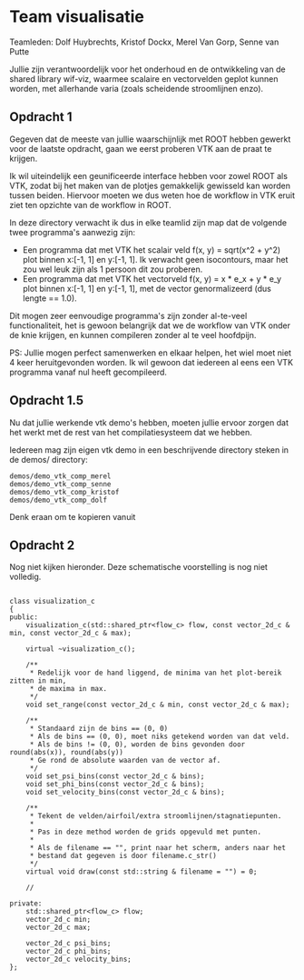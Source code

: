 # Team visualisatie

Teamleden: Dolf Huybrechts, Kristof Dockx, Merel Van Gorp, Senne van Putte

Jullie zijn verantwoordelijk voor het onderhoud en de ontwikkeling van de shared library wif-viz, waarmee scalaire en vectorvelden geplot kunnen worden, met allerhande varia (zoals scheidende stroomlijnen enzo).

## Opdracht 1

Gegeven dat de meeste van jullie waarschijnlijk met ROOT hebben gewerkt voor de laatste opdracht, gaan we eerst proberen VTK aan de praat te krijgen.

Ik wil uiteindelijk een geunificeerde interface hebben voor zowel ROOT als VTK, zodat bij het maken van de plotjes gemakkelijk gewisseld kan worden tussen beiden. Hiervoor moeten we dus weten hoe de workflow in VTK eruit ziet ten opzichte van de workflow in ROOT.

In deze directory verwacht ik dus in elke teamlid zijn map dat de volgende twee programma's aanwezig zijn:
+ Een programma dat met VTK het scalair veld f(x, y) = sqrt(x^2 + y^2) plot binnen x:[-1, 1] en y:[-1, 1]. Ik verwacht geen isocontours, maar het zou wel leuk zijn als 1 persoon dit zou proberen.
+ Een programma dat met VTK het vectorveld f(x, y) = x * e_x + y * e_y plot binnen x:[-1, 1] en y:[-1, 1], met de vector genormalizeerd (dus lengte == 1.0).

Dit mogen zeer eenvoudige programma's zijn zonder al-te-veel functionaliteit, het is gewoon belangrijk dat we de workflow van VTK onder de knie krijgen, en kunnen compileren zonder al te veel hoofdpijn.

PS: Jullie mogen perfect samenwerken en elkaar helpen, het wiel moet niet 4 keer heruitgevonden worden. Ik wil gewoon dat iedereen al eens een VTK programma vanaf nul heeft gecompileerd.

## Opdracht 1.5

Nu dat jullie werkende vtk demo's hebben, moeten jullie ervoor zorgen dat het werkt met de rest van het compilatiesysteem dat we hebben.

Iedereen mag zijn eigen vtk demo in een beschrijvende directory steken in de demos/ directory:

```
demos/demo_vtk_comp_merel
demos/demo_vtk_comp_senne
demos/demo_vtk_comp_kristof
demos/demo_vtk_comp_dolf
```

Denk eraan om te kopieren vanuit

## Opdracht 2

Nog niet kijken hieronder. Deze schematische voorstelling is nog niet volledig.

```

class visualization_c
{
public:
	visualization_c(std::shared_ptr<flow_c> flow, const vector_2d_c & min, const vector_2d_c & max);

	virtual ~visualization_c();

	/**
	 * Redelijk voor de hand liggend, de minima van het plot-bereik zitten in min,
	 * de maxima in max.
	 */
	void set_range(const vector_2d_c & min, const vector_2d_c & max);

	/**
	 * Standaard zijn de bins == (0, 0)
	 * Als de bins == (0, 0), moet niks getekend worden van dat veld.
	 * Als de bins != (0, 0), worden de bins gevonden door round(abs(x)), round(abs(y))
	 * Ge rond de absolute waarden van de vector af.
	 */
	void set_psi_bins(const vector_2d_c & bins);
	void set_phi_bins(const vector_2d_c & bins);
	void set_velocity_bins(const vector_2d_c & bins);

	/**
	 * Tekent de velden/airfoil/extra stroomlijnen/stagnatiepunten.
	 *
	 * Pas in deze method worden de grids opgevuld met punten.
	 *
	 * Als de filename == "", print naar het scherm, anders naar het
	 * bestand dat gegeven is door filename.c_str()
	 */
	virtual void draw(const std::string & filename = "") = 0;

	//

private:
	std::shared_ptr<flow_c> flow;
	vector_2d_c min;
	vector_2d_c max;

	vector_2d_c psi_bins;
	vector_2d_c phi_bins;
	vector_2d_c velocity_bins;
};
```